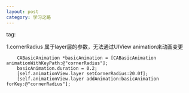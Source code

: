 ```yaml
---
layout: post
category: 学习之路
---
```


tag:

1.cornerRadius 属于layer层的参数，无法通过UIView animation来动画变更

```
    CABasicAnimation *basicAnimation = [CABasicAnimation animationWithKeyPath:@"cornerRadius"];
    basicAnimation.duration = 0.2;
    [self.animationView.layer setCornerRadius:20.0f];
    [self.animationView.layer addAnimation:basicAnimation forKey:@"cornerRadius"];
```

